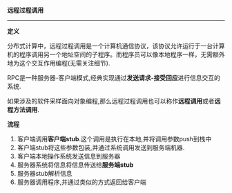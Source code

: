 **远程过程调用**

---

**定义**

分布式计算中，远程过程调用是一个计算机通信协议，该协议允许运行于一台计算机的程序调用另一个地址空间的子程序。而程序员可以像本地程序一样，无需额外地为这个交互作用编程(无需关注细节).

RPC是一种服务器-客户端模式,经典实现通过**发送请求-接受回应**进行信息交互的系统.

如果涉及的软件采样面向对象编程,那么远程过程调用也可以称作**远程调用**或者**远程方法调用**.

**流程**

1. 客户端调用**客户端stub**.这个调用是执行在本地,并将调用参数push到栈中
2. 客户端stub将这些参数包装,并通过系统调用发送到服务端机器.
3. 客户端本地操作系统发送信息到服务器
4. 服务器系统将信息将信息传送给**服务端stub**
5. 服务器stub解析信息
6. 服务器调用程序,并通过类似的方式返回给客户端


